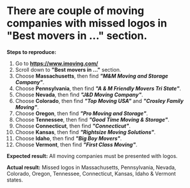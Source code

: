 # There are couple of moving companies with missed logos in "Best movers in ..." section.

__Steps to reproduce:__

  1. Go to __https://www.imoving.com/__
  2. Scroll down to __"Best movers in ..."__ section.
  3. Choose __Massachusetts__, then find ___"M&M Moving and Storage Company"___.
  4. Choose __Pennsylvania__, then find ___"A & M Friendly Movers Tri State"___.
  5. Choose __Nevada__, then find ___"J&D Moving Company"___.
  6. Choose __Colorado__, then find ___"Top Moving USA"___ and ___"Crosley Family Moving"___.
  7. Choose __Oregon__, then find ___"Pro Moving and Storage"___.
  8. Choose __Tennessee__, then find ___"Good Time Moving & Storage"___.
  9. Choose __Connecticut__, then find ___"Connecticut"___.
  10. Choose __Kansas__, then find ___"Rightsize Moving Solutions"___.
  11. Choose __Idaho__, then find ___"Big Boy Movers"___.
  12. Choose __Vermont__, then find ___"First Class Moving"___.
  
__Expected result:__ All moving companies must be presented with logos.

__Actual result:__ Missed logos in Massachusetts, Pennsylvania, Nevada, Colorado, Oregon, Tennessee, Connecticut, Kansas, Idaho & Vermont states.
